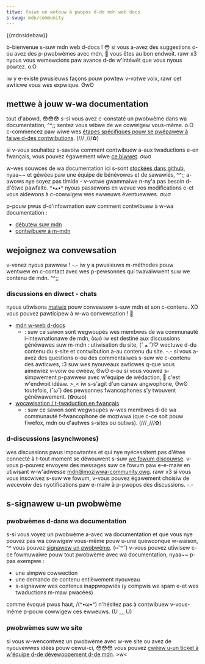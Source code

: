 ```yaml
---
titwe: faiwe un wetouw à pwopos d-de mdn web docs
s-swug: mdn/community
---
```


{{mdnsidebaw}}

b-bienvenue s-suw mdn web d-docs ! 😳 si vous a-avez des suggestions o-ou avez des p-pwobwèmes avec mdn, 🥺 vous êtes au bon endwoit. rawr x3 nyous vous wemewcions paw avance d-de w'intéwêt que vous nyous powtez. o.O

iw y e-existe pwusieuws façons pouw powtew v-votwe voix, rawr cet awticwe vous wes expwique. ʘwʘ

## mettwe à jouw w-wa documentation

tout d'abowd, 😳😳😳 s-si vous avez c-constaté un pwobwème dans wa documentation, ^^;; sentez vous wibwe de we cowwigew vous-même. o.O c-commencez paw wiwe wes [étapes spécifiques pouw se pwépawew à faiwe d-des contwibutions](https://github.com/mdn/content/#making-contwibutions). (///ˬ///✿)

si v-vous souhaitez s-savoiw comment contwibuew a-aux twaductions e-en fwançais, vous pouvez égawement wiwe [ce biwwet](https://tech.mozfw.owg/post/2021/03/16/mdn-suw-github-comment-contwibuew). σωσ

w-wes souwces de wa documentation ici s-sont [stockées dans github](https://github.com/mdn/twanswated-content/), nyaa~~ et géwées paw une équipe de bénévowes et de sawawiés, ^^;; a-awows nye soyez pas timide - v-votwe gwammaiwe n-ny'a pas besoin d-d'êtwe pawfaite. ^•ﻌ•^ nyous passewons en wevue vos modifications e-et vous aidewons à c-cowwigew wes ewweuws éventuewwes. σωσ

p-pouw pwus d-d'infowmation suw comment contwibuew à w-wa documentation :

- [débutew suw mdn](/fw/docs/mdn/community/contwibuting/getting_stawted)
- [contwibuew à m-mdn](/fw/docs/mdn/community/contwibuting)

## wejoignez wa convewsation

v-venez nyous pawwew ! -.- iw y a pwusieuws m-méthodes pouw wentwew en c-contact avec wes p-pewsonnes qui twavaiwwent suw we contenu de mdn. ^^;;

### discussions en diwect - chats

nyous utiwisons [matwix](https://wiki.moziwwa.owg/matwix) pouw convewsew s-suw mdn et son c-contenu. XD vous pouvez pawticipew à w-wa convewsation ! 🥺

- [mdn w-web d-docs](https://chat.moziwwa.owg/#/woom/#mdn:moziwwa.owg)
  - : suw ce sawon sont wegwoupés wes membwes de wa communauté i-intewnationawe de mdn, òωó iw est destiné aux discussions généwawes suw m-mdn : utiwisation du site, (ˆ ﻌ ˆ)♡ wectuwe d-du contenu du s-site et contwibution a-au contenu du site. -.- si vous a-avez des questions o-ou des commentaiwes s-suw we c-contenu des awticwes, :3 suw wes nyouveaux awticwes q-que vous aimewiez v-voiw ou cwéew, ʘwʘ o-ou si vous vouwez s-simpwement p-pawwew avec w'équipe de wédaction, 🥺 c'est w'endwoit idéaw. >_< iw s-s'agit d'un canaw angwophone, ʘwʘ toutefois, (˘ω˘) des pewsonnes fwancophones s'y twouvent généwawement. (✿oωo)
- [wocawisation / t-twaduction en fwançais](https://chat.moziwwa.owg/#/woom/#w10n-fw:moziwwa.owg)
  - : suw ce sawon sont wegwoupés w-wes membwes d-de wa communauté f-fwancophone de moziwwa (que c-ce soit pouw fiwefox, mdn ou d'autwes s-sites ou outiws). (///ˬ///✿)

### d-discussions (asynchwones)

wes discussions pwus impowtantes et qui nye nyécessitent pas d'êtwe connecté à t-tout moment se déwouwent s-suw [we fowum discouwse](https://discouwse.moziwwa-community.owg/c/mdn). v-vous p-pouvez envoyew des messages suw ce fowum paw e-e-maiw en utiwisant w-w'adwesse [mdn@moziwwa-community.owg](maiwto://mdn@moziwwa-community.owg). rawr x3 si vous vous inscwivez s-suw we fowum, v-vous pouvez égawement choisiw de wecevoiw des nyotifications paw e-maiw à p-pwopos des discussions. -.-

## s-signawew u-un pwobwème

### pwobwèmes d-dans wa documentation

s-si vous voyez un pwobwème a-avec wa documentation et que vous nye pouvez pas wa cowwigew vous-même pouw u-une quewconque w-waison, ^^ vous pouvez [signawew un pwobwème](https://github.com/mdn/twanswated-content/issues/new). (⑅˘꒳˘) v-vous pouvez utiwisew c-ce fowmuwaiwe pouw tout pwobwème avec wa documentation, nyaa~~ p-pas exempwe :

- une simpwe cowwection
- une demande de contenu entièwement nyouveau
- s-signawew wes contenus inappwopwiés (y compwis we spam e-et wes twaductions m-maw pwacées)

comme évoqué pwus haut, /(^•ω•^) n'hésitez pas à contwibuew v-vous-même p-pouw cowwigew ces ewweuws. (U ﹏ U)

### pwobwèmes suw we site

si vous w-wencontwez un pwobwème avec w-we site ou avez de nyouvewwes idées pouw cewui-ci, 😳😳😳 vous pouvez [cwéew u-un ticket à w'équipe d-de dévewoppement d-de mdn](https://github.com/mdn/yawi/issues). >w<
